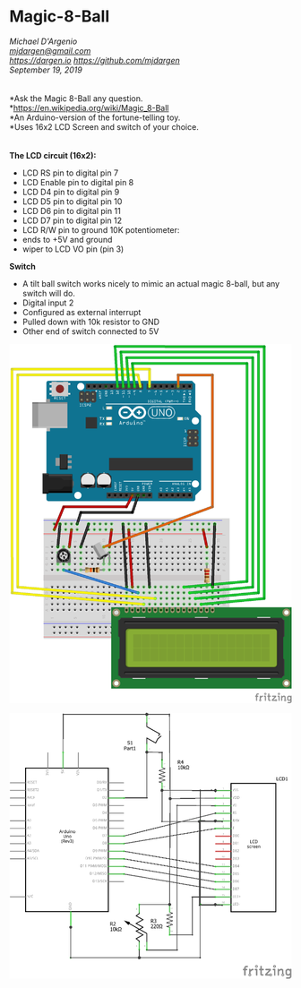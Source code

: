 # Magic-8-Ball
*Michael D'Argenio  
mjdargen@gmail.com  
https://dargen.io
https://github.com/mjdargen  
September 19, 2019*   
\
\
*Ask the Magic 8-Ball any question.  
*https://en.wikipedia.org/wiki/Magic_8-Ball  
*An Arduino-version of the fortune-telling toy.  
*Uses 16x2 LCD Screen and switch of your choice.  
\
\
**The LCD circuit (16x2):**
* LCD RS pin to digital pin 7
* LCD Enable pin to digital pin 8
* LCD D4 pin to digital pin 9
* LCD D5 pin to digital pin 10
* LCD D6 pin to digital pin 11
* LCD D7 pin to digital pin 12
* LCD R/W pin to ground
 10K potentiometer:
* ends to +5V and ground
* wiper to LCD VO pin (pin 3)  

[//]: # (Hello)
      
**Switch**
* A tilt ball switch works nicely to mimic an actual magic 8-ball, but any switch will do.
* Digital input 2
* Configured as external interrupt
* Pulled down with 10k resistor to GND
* Other end of switch connected to 5V  


[//]: # (Hello)  
      

<p align="center">
  <img src="https://github.com/mjdargen/Magic-8-Ball/blob/master/magic8ball_bb.png" width="600">
</p>

<p align="center">
  <img src="https://github.com/mjdargen/Magic-8-Ball/blob/master/magic8ball_schem.png" width="600">
</p>
      

